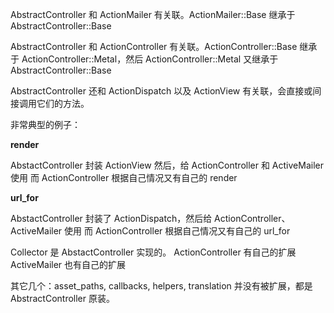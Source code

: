 
AbstractController 和 ActionMailer 有关联。ActionMailer::Base 继承于 AbstractController::Base

AbstractController 和 ActionController 有关联。ActionController::Base 继承于 ActionController::Metal，然后 ActionController::Metal 又继承于 AbstractController::Base

AbstractController 还和 ActionDispatch 以及 ActionView 有关联，会直接或间接调用它们的方法。

非常典型的例子：

**render**

AbstactController 封装 ActionView
然后，给 ActionController 和 ActiveMailer 使用
而 ActionController 根据自己情况又有自己的 render

**url_for**

AbstactController 封装了 ActionDispatch，然后给 ActionController、ActiveMailer 使用
而 ActionController 根据自己情况又有自己的 url_for

Collector 是 AbstactController 实现的。
ActionController 有自己的扩展
ActiveMailer 也有自己的扩展

其它几个：asset_paths, callbacks, helpers, translation 并没有被扩展，都是 AbstractController 原装。
